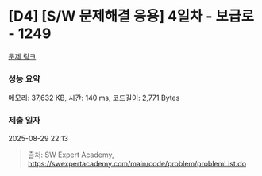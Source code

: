 # [D4] [S/W 문제해결 응용] 4일차 - 보급로 - 1249 

[문제 링크](https://swexpertacademy.com/main/code/problem/problemDetail.do?contestProbId=AV15QRX6APsCFAYD) 

### 성능 요약

메모리: 37,632 KB, 시간: 140 ms, 코드길이: 2,771 Bytes

### 제출 일자

2025-08-29 22:13



> 출처: SW Expert Academy, https://swexpertacademy.com/main/code/problem/problemList.do